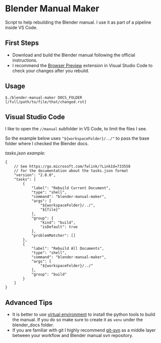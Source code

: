 # Blender Manual Maker

Script to help rebuilding the Blender manual.
I use it as part of a pipeline inside VS Code.

## First Steps
* Download and build the Blender manual following the official instructions.
* I recommend the [Browser Preview](https://marketplace.visualstudio.com/items?itemName=auchenberg.vscode-browser-preview)
extension in Visual Studio Code to check your changes after you rebuild.

## Usage

```
$./blender-manual-maker DOCS_FOLDER [/full/path/to/file/that/changed.rst]
```


## Visual Studio Code

I like to open the `//manual` subfolder in VS Code, to limit the files I see.

So the example below uses `"${workspaceFolder}/../"` to pass the base folder where I checked the Blender docs.

*tasks.json example*:
```
{
    // See https://go.microsoft.com/fwlink/?LinkId=733558
    // for the documentation about the tasks.json format
    "version": "2.0.0",
    "tasks": [
        {
            "label": "Rebuild Current Document",
            "type": "shell",
            "command": "blender-manual-maker",
            "args": [
                "${workspaceFolder}/../",
                "${file}"
            ],
            "group": {
                "kind": "build",
                "isDefault": true
            },
            "problemMatcher": []
        },
        {
            "label": "Rebuild All Documents",
            "type": "shell",
            "command": "blender-manual-maker",
            "args": [
                "${workspaceFolder}/../"
            ],
            "group": "build"
        }
    ]
}
```

## Advanced Tips
* It is better to use [virtual environment](https://docs.python-guide.org/dev/virtualenvs/) to install the python tools to build the manual.
If you do so make sure to create it as `venv` under the blender_docs folder.
* If you are familiar with git I highly recommend [git-svn](https://git-scm.com/docs/git-svn) as a middle layer between your workflow and Blender manual svn repository.
